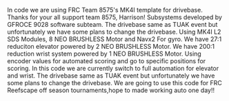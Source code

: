 In code we are using FRC Team 8575's MK4I template for drivebase. Thanks for your all support team 8575, Harrison!
Subsystems developed by GFROCE 9028 software subteam.
The drivebase same as TUAK event but unfortunately we have some plans to change the drivebase.
Using MK4I L2 SDS Modules, 8 NEO BRUSHLESS Motor and Navx2 For gyro.
We have 27:1 reduciton elevator powered by 2 NEO BRUSHLESS Motor.
We have 200:1 reduction wrist system powered by 1 NEO BRUSHLESS Motor.
Using encoder values for automated scoring and go to specific positions for scoring.
In this code we are currently switch to full automation for elevator and wrist. 
The drivebase same as TUAK event but unfortunately we have some plans to change the drivebase.
We are going to use this code for FRC Reefscape off season tournaments,hope to made working auto one day!!

